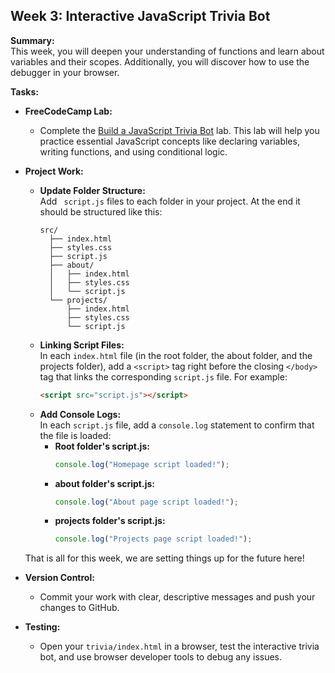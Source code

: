 ## Week 3: Interactive JavaScript Trivia Bot
**Summary:**  
This week, you will deepen your understanding of functions and learn about variables and their scopes. Additionally, you will discover how to use the debugger in your browser.

**Tasks:**
- **FreeCodeCamp Lab:**  
  - Complete the [Build a JavaScript Trivia Bot](https://www.freecodecamp.org/learn/full-stack-developer/lab-javascript-trivia-bot/lab-javascript-trivia-bot) lab. This lab will help you practice essential JavaScript concepts like declaring variables, writing functions, and using conditional logic.
  
- **Project Work:**  
  - **Update Folder Structure:**  
    Add ` script.js` files to each folder in your project. At the end it should be structured like this:
    ```
    src/
      ├── index.html
      ├── styles.css
      ├── script.js
      ├── about/
      │   ├── index.html
      │   ├── styles.css
      │   └── script.js
      └── projects/
          ├── index.html
          ├── styles.css
          └── script.js
    ```
  - **Linking Script Files:**  
    In each `index.html` file (in the root folder, the about folder, and the projects folder), add a `<script>` tag right before the closing `</body>` tag that links the corresponding `script.js` file. For example:
    ```html
    <script src="script.js"></script>
    ```
  - **Add Console Logs:**  
    In each `script.js` file, add a `console.log` statement to confirm that the file is loaded:
    - **Root folder's script.js:**
      ```js
      console.log("Homepage script loaded!");
      ```
    - **about folder's script.js:**
      ```js
      console.log("About page script loaded!");
      ```
    - **projects folder's script.js:**
      ```js
      console.log("Projects page script loaded!");
      ```
   
   That is all for this week, we are setting things up for the future here!
- **Version Control:**  
  - Commit your work with clear, descriptive messages and push your changes to GitHub.
  
- **Testing:**  
  - Open your `trivia/index.html` in a browser, test the interactive trivia bot, and use browser developer tools to debug any issues.

